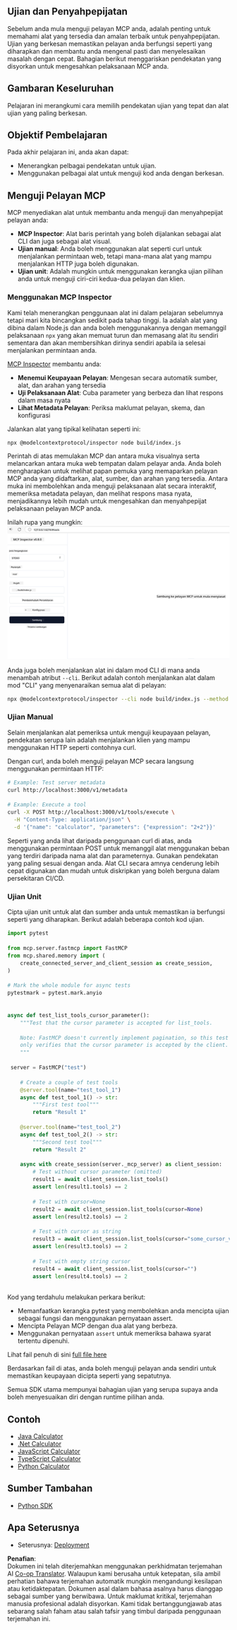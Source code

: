 <!--
CO_OP_TRANSLATOR_METADATA:
{
  "original_hash": "717f34718a773f6cf52d8445e40a96bf",
  "translation_date": "2025-05-17T12:46:08+00:00",
  "source_file": "03-GettingStarted/07-testing/README.md",
  "language_code": "ms"
}
-->
## Ujian dan Penyahpepijatan

Sebelum anda mula menguji pelayan MCP anda, adalah penting untuk memahami alat yang tersedia dan amalan terbaik untuk penyahpepijatan. Ujian yang berkesan memastikan pelayan anda berfungsi seperti yang diharapkan dan membantu anda mengenal pasti dan menyelesaikan masalah dengan cepat. Bahagian berikut menggariskan pendekatan yang disyorkan untuk mengesahkan pelaksanaan MCP anda.

## Gambaran Keseluruhan

Pelajaran ini merangkumi cara memilih pendekatan ujian yang tepat dan alat ujian yang paling berkesan.

## Objektif Pembelajaran

Pada akhir pelajaran ini, anda akan dapat:

- Menerangkan pelbagai pendekatan untuk ujian.
- Menggunakan pelbagai alat untuk menguji kod anda dengan berkesan.

## Menguji Pelayan MCP

MCP menyediakan alat untuk membantu anda menguji dan menyahpepijat pelayan anda:

- **MCP Inspector**: Alat baris perintah yang boleh dijalankan sebagai alat CLI dan juga sebagai alat visual.
- **Ujian manual**: Anda boleh menggunakan alat seperti curl untuk menjalankan permintaan web, tetapi mana-mana alat yang mampu menjalankan HTTP juga boleh digunakan.
- **Ujian unit**: Adalah mungkin untuk menggunakan kerangka ujian pilihan anda untuk menguji ciri-ciri kedua-dua pelayan dan klien.

### Menggunakan MCP Inspector

Kami telah menerangkan penggunaan alat ini dalam pelajaran sebelumnya tetapi mari kita bincangkan sedikit pada tahap tinggi. Ia adalah alat yang dibina dalam Node.js dan anda boleh menggunakannya dengan memanggil pelaksanaan `npx` yang akan memuat turun dan memasang alat itu sendiri sementara dan akan membersihkan dirinya sendiri apabila ia selesai menjalankan permintaan anda.

[MCP Inspector](https://github.com/modelcontextprotocol/inspector) membantu anda:

- **Menemui Keupayaan Pelayan**: Mengesan secara automatik sumber, alat, dan arahan yang tersedia
- **Uji Pelaksanaan Alat**: Cuba parameter yang berbeza dan lihat respons dalam masa nyata
- **Lihat Metadata Pelayan**: Periksa maklumat pelayan, skema, dan konfigurasi

Jalankan alat yang tipikal kelihatan seperti ini:

```bash
npx @modelcontextprotocol/inspector node build/index.js
```

Perintah di atas memulakan MCP dan antara muka visualnya serta melancarkan antara muka web tempatan dalam pelayar anda. Anda boleh mengharapkan untuk melihat papan pemuka yang memaparkan pelayan MCP anda yang didaftarkan, alat, sumber, dan arahan yang tersedia. Antara muka ini membolehkan anda menguji pelaksanaan alat secara interaktif, memeriksa metadata pelayan, dan melihat respons masa nyata, menjadikannya lebih mudah untuk mengesahkan dan menyahpepijat pelaksanaan pelayan MCP anda.

Inilah rupa yang mungkin: ![Inspector](../../../../translated_images/connect.e0d648e6ecb359d05b60bba83261a6e6e73feb05290c47543a9994ca02e78886.ms.png)

Anda juga boleh menjalankan alat ini dalam mod CLI di mana anda menambah atribut `--cli`. Berikut adalah contoh menjalankan alat dalam mod "CLI" yang menyenaraikan semua alat di pelayan:

```sh
npx @modelcontextprotocol/inspector --cli node build/index.js --method tools/list
```

### Ujian Manual

Selain menjalankan alat pemeriksa untuk menguji keupayaan pelayan, pendekatan serupa lain adalah menjalankan klien yang mampu menggunakan HTTP seperti contohnya curl.

Dengan curl, anda boleh menguji pelayan MCP secara langsung menggunakan permintaan HTTP:

```bash
# Example: Test server metadata
curl http://localhost:3000/v1/metadata

# Example: Execute a tool
curl -X POST http://localhost:3000/v1/tools/execute \
  -H "Content-Type: application/json" \
  -d '{"name": "calculator", "parameters": {"expression": "2+2"}}'
```

Seperti yang anda lihat daripada penggunaan curl di atas, anda menggunakan permintaan POST untuk memanggil alat menggunakan beban yang terdiri daripada nama alat dan parameternya. Gunakan pendekatan yang paling sesuai dengan anda. Alat CLI secara amnya cenderung lebih cepat digunakan dan mudah untuk diskripkan yang boleh berguna dalam persekitaran CI/CD.

### Ujian Unit

Cipta ujian unit untuk alat dan sumber anda untuk memastikan ia berfungsi seperti yang diharapkan. Berikut adalah beberapa contoh kod ujian.

```python
import pytest

from mcp.server.fastmcp import FastMCP
from mcp.shared.memory import (
    create_connected_server_and_client_session as create_session,
)

# Mark the whole module for async tests
pytestmark = pytest.mark.anyio


async def test_list_tools_cursor_parameter():
    """Test that the cursor parameter is accepted for list_tools.

    Note: FastMCP doesn't currently implement pagination, so this test
    only verifies that the cursor parameter is accepted by the client.
    """

 server = FastMCP("test")

    # Create a couple of test tools
    @server.tool(name="test_tool_1")
    async def test_tool_1() -> str:
        """First test tool"""
        return "Result 1"

    @server.tool(name="test_tool_2")
    async def test_tool_2() -> str:
        """Second test tool"""
        return "Result 2"

    async with create_session(server._mcp_server) as client_session:
        # Test without cursor parameter (omitted)
        result1 = await client_session.list_tools()
        assert len(result1.tools) == 2

        # Test with cursor=None
        result2 = await client_session.list_tools(cursor=None)
        assert len(result2.tools) == 2

        # Test with cursor as string
        result3 = await client_session.list_tools(cursor="some_cursor_value")
        assert len(result3.tools) == 2

        # Test with empty string cursor
        result4 = await client_session.list_tools(cursor="")
        assert len(result4.tools) == 2
    
```

Kod yang terdahulu melakukan perkara berikut:

- Memanfaatkan kerangka pytest yang membolehkan anda mencipta ujian sebagai fungsi dan menggunakan pernyataan assert.
- Mencipta Pelayan MCP dengan dua alat yang berbeza.
- Menggunakan pernyataan `assert` untuk memeriksa bahawa syarat tertentu dipenuhi.

Lihat fail penuh di sini [full file here](https://github.com/modelcontextprotocol/python-sdk/blob/main/tests/client/test_list_methods_cursor.py)

Berdasarkan fail di atas, anda boleh menguji pelayan anda sendiri untuk memastikan keupayaan dicipta seperti yang sepatutnya.

Semua SDK utama mempunyai bahagian ujian yang serupa supaya anda boleh menyesuaikan diri dengan runtime pilihan anda.

## Contoh

- [Java Calculator](../samples/java/calculator/README.md)
- [.Net Calculator](../../../../03-GettingStarted/samples/csharp)
- [JavaScript Calculator](../samples/javascript/README.md)
- [TypeScript Calculator](../samples/typescript/README.md)
- [Python Calculator](../../../../03-GettingStarted/samples/python)

## Sumber Tambahan

- [Python SDK](https://github.com/modelcontextprotocol/python-sdk)

## Apa Seterusnya

- Seterusnya: [Deployment](/03-GettingStarted/08-deployment/README.md)

**Penafian**:  
Dokumen ini telah diterjemahkan menggunakan perkhidmatan terjemahan AI [Co-op Translator](https://github.com/Azure/co-op-translator). Walaupun kami berusaha untuk ketepatan, sila ambil perhatian bahawa terjemahan automatik mungkin mengandungi kesilapan atau ketidaktepatan. Dokumen asal dalam bahasa asalnya harus dianggap sebagai sumber yang berwibawa. Untuk maklumat kritikal, terjemahan manusia profesional adalah disyorkan. Kami tidak bertanggungjawab atas sebarang salah faham atau salah tafsir yang timbul daripada penggunaan terjemahan ini.